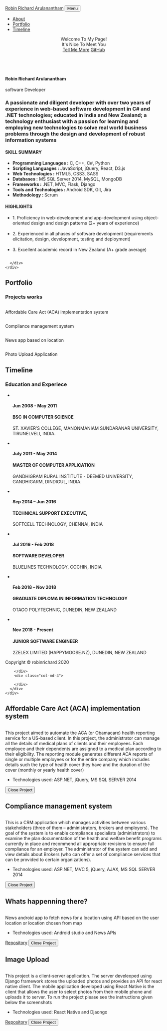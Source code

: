 
<!DOCTYPE html>
<html lang="en">

<head>

  <meta charset="utf-8">
  <meta name="viewport" content="width=device-width, initial-scale=1, shrink-to-fit=no">
  <meta name="description" content="">
  <meta name="author" content="">

  <title>Ruban's Blog</title>

  <!-- Bootstrap core CSS -->
  <link href="vendor/bootstrap/css/bootstrap.min.css" rel="stylesheet">

  <!-- Custom fonts for this template -->
  <link href="vendor/fontawesome-free/css/all.min.css" rel="stylesheet" type="text/css">
  <link href="https://fonts.googleapis.com/css?family=Montserrat:400,700" rel="stylesheet" type="text/css">
  <link href='https://fonts.googleapis.com/css?family=Kaushan+Script' rel='stylesheet' type='text/css'>
  <link href='https://fonts.googleapis.com/css?family=Droid+Serif:400,700,400italic,700italic' rel='stylesheet' type='text/css'>
  <link href='https://fonts.googleapis.com/css?family=Roboto+Slab:400,100,300,700' rel='stylesheet' type='text/css'>

  <!-- Custom styles for this template -->
  <link href="css/agency.min.css" rel="stylesheet">


  <link rel="stylesheet" href="css/style.css">

</head>

<body id="page-top">

  <!-- Navigation -->
  <nav class="navbar navbar-expand-lg navbar-dark fixed-top" id="mainNav">
    <div class="container">
      <a class="navbar-brand js-scroll-trigger" href="#page-top">Robin Richard Arulanantham</a>
      <button class="navbar-toggler navbar-toggler-right" type="button" data-toggle="collapse" data-target="#navbarResponsive"
        aria-controls="navbarResponsive" aria-expanded="false" aria-label="Toggle navigation">
        Menu
        <i class="fas fa-bars"></i>
      </button>
      <div class="collapse navbar-collapse" id="navbarResponsive">
        <ul class="navbar-nav text-uppercase ml-auto">
          <li class="nav-item">
            <a class="nav-link js-scroll-trigger" href="#about">About</a>
          </li>
          <li class="nav-item">
            <a class="nav-link js-scroll-trigger" href="#portfolio">Portfolio</a>
          </li>
          <li class="nav-item">
            <a class="nav-link js-scroll-trigger" href="#time">Timeline</a>
          </li>
        </ul>
      </div>
    </div>
  </nav>

  <!-- Header -->
  <header class="masthead">
    <div class="container">
      <div class="intro-text">
        <div class="intro-lead-in">Welcome To My Page!</div>
        <div class="intro-heading text-uppercase">It's Nice To Meet You</div>
        <a class="btn btn-primary btn-xl text-uppercase js-scroll-trigger" href="#about">Tell Me More</a>
        <a class="btn btn-info btn-xl text-uppercase js-scroll-trigger" href="https://github.com/RobinRichard?tab=repositories">GitHub</a>
      </div>
    </div>
  </header>

  <!-- Services -->
  <section id="about">
    <div class="services pl-5 pr-5">
      <div class="row">
        <div class="col-lg-12 text-center">
          <div class="team-member">
            <img class="mx-auto rounded-circle" src="img/team/robin2.jpg" alt="">
            <h4>Robin Richard Arulanantham</h4>
            <p class="text-muted">software Developer</p>
          </div>
          <h3 class="section-subheading text-muted">A passionate and diligent developer with over two years of experience
            in web-based software development in C# and .NET technologies; educated in India and New Zealand; a technology
            enthusiast with a passion for learning and employing new technologies to solve real world business problems through
            the design and development of robust information systems</h3>
        </div>
      </div>
      <div class="row text-center">
        <div class="col-md-6">
          <span class="fa-stack fa-4x">
            <i class="fas fa-circle fa-stack-2x text-primary"></i>
            <i class="fas fa-shopping-cart fa-stack-1x fa-inverse"></i>
          </span>
          <h4 class="service-heading">SKILL SUMMARY</h4>
          <p class="text-muted text-left">
            <ul class="text-left  pl-5 ml-5">
              <li><b>Programming Languages :</b> C, C++, C#, Python</li>
              <li><b>Scripting Languages :</b> JavaScript, jQuery, React, D3.js</li>
              <li><b>Web Technologies :</b> HTML5, CSS3, SASS</li>
              <li><b>Databases :</b> MS SQL Server 2014, MySQL, MongoDB</li>
              <li><b>Frameworks :</b> .NET, MVC, Flask, Django</li>
              <li><b>Tools and Technologies : </b> Android SDK, Git, Jira</li>
              <li><b>Methodology : </b>Scrum</li>
            </ul>
          </p>
        </div>
        <div class="col-md-6">
          <span class="fa-stack fa-4x">
            <i class="fas fa-circle fa-stack-2x text-primary"></i>
            <i class="fas fa-laptop fa-stack-1x fa-inverse"></i>
          </span>
          <h4 class="service-heading">HIGHLIGHTS</h4>
          <p class="text-muted text-left">
            <ul class="text-left">
              <li>1. Proficiency in web-development and app-development using object-oriented design and design patterns
                (2+ years of experience)</li><br>
              <li>2. Experienced in all phases of software development (requirements elicitation, design, development, testing
                and deployment)</li><br>
              <li>3. Excellent academic record in New Zealand (A+ grade average)</li>
            </ul>
          </p>
        </div>
      </div>
    </div>
  </section>
  <!-- skills -->
  <section class="py-5">
    <div class="container">
      <div class="row">
        <div class="col-md-1 col-sm-6">
          <a href="#">
            <img class="img-fluid d-block mx-auto" src="img/logos/html.png" alt="">
          </a>
        </div>
        <div class="col-md-1 col-sm-6">
          <a href="#">
            <img class="img-fluid d-block mx-auto" src="img/logos/css.png" alt="">
          </a>
        </div>
        <div class="col-md-1 col-sm-6">
          <a href="#">
            <img class="img-fluid d-block mx-auto" src="img/logos/sass.png" alt="">
          </a>
        </div>
        <div class="col-md-1 col-sm-6">
          <a href="#">
            <img class="img-fluid d-block mx-auto" src="img/logos/jquery.png" alt="">
          </a>
        </div>
        <div class="col-md-1 col-sm-6">
          <a href="#">
            <img class="img-fluid d-block mx-auto" src="img/logos/c.png" alt="">
          </a>
        </div>
        <div class="col-md-1 col-sm-6">
          <a href="#">
            <img class="img-fluid d-block mx-auto" src="img/logos/mvc.png" alt="">
          </a>
        </div>
        <div class="col-md-1 col-sm-6">
          <a href="#">
            <img class="img-fluid d-block mx-auto" src="img/logos/sql.png" alt="">
          </a>
        </div>
        <div class="col-md-1 col-sm-6">
          <a href="#">
            <img class="img-fluid d-block mx-auto" src="img/logos/android.png" alt="">
          </a>
        </div>
        <div class="col-md-1 col-sm-6">
          <a href="#">
            <img class="img-fluid d-block mx-auto" src="img/logos/react.png" alt="">
          </a>
        </div>
        <div class="col-md-1 col-sm-6">
          <a href="#">
            <img class="img-fluid d-block mx-auto" src="img/logos/django.png" alt="">
          </a>
        </div>
        <div class="col-md-1 col-sm-6">
          <a href="#">
            <img class="img-fluid d-block mx-auto" src="img/logos/python.png" alt="">
          </a>
        </div>
        <div class="col-md-1 col-sm-6">
          <a href="#">
            <img class="img-fluid d-block mx-auto" src="img/logos/flask.png" alt="">
          </a>
        </div>


      </div>
    </div>
  </section>
  <!-- Portfolio Grid -->
  <section class="bg-light" id="portfolio">
    <div class="container">
      <div class="row">
        <div class="col-lg-12 text-center">
          <h2 class="section-heading text-uppercase">Portfolio</h2>
          <h3 class="section-subheading text-muted">Projects works</h3>
        </div>
      </div>
      <div class="row">
        <div class="col-md-6 col-sm-6 portfolio-item">
          <a class="portfolio-link" data-toggle="modal" href="#portfolioModal1">
            <div class="portfolio-hover">
              <div class="portfolio-hover-content">
                <i class="fas fa-plus fa-3x"></i>
              </div>
            </div>
            <img class="img-fluid" src="img/portfolio/01-full.png" alt="">
          </a>
          <div class="portfolio-caption">
            <p class="text-muted">Affordable Care Act (ACA) implementation system</p>
          </div>
        </div>
        <div class="col-md-6 col-sm-6 portfolio-item">
          <a class="portfolio-link" data-toggle="modal" href="#portfolioModal2">
            <div class="portfolio-hover">
              <div class="portfolio-hover-content">
                <i class="fas fa-plus fa-3x"></i>
              </div>
            </div>
            <img class="img-fluid" src="img/portfolio/02-full.png" alt="">
          </a>
          <div class="portfolio-caption">
            <p class="text-muted">Compliance management system</p>
          </div>
        </div>
        <div class="col-md-6 col-sm-6 portfolio-item">
          <a class="portfolio-link" data-toggle="modal" href="#portfolioModal3">
            <div class="portfolio-hover">
              <div class="portfolio-hover-content">
                <i class="fas fa-plus fa-3x"></i>
              </div>
            </div>
            <img class="img-fluid" src="img/portfolio/03-full.png" alt="">
          </a>
          <div class="portfolio-caption">
            <p class="text-muted">News app based on location</p>
          </div>
        </div>
        <div class="col-md-6 col-sm-6 portfolio-item">
          <a class="portfolio-link" data-toggle="modal" href="#portfolioModal4">
            <div class="portfolio-hover">
              <div class="portfolio-hover-content">
                <i class="fas fa-plus fa-3x"></i>
              </div>
            </div>
            <img class="img-fluid" src="img/portfolio/04-full.PNG" alt="">
          </a>
          <div class="portfolio-caption">
            <p class="text-muted">Photo Upload Application</p>
          </div>
        </div>
      </div>
    </div>
  </section>

  <!-- About -->
  <section id="time">
    <div class="container">
      <div class="row">
        <div class="col-lg-12 text-center">
          <h2 class="section-heading text-uppercase">Timeline</h2>
          <h3 class="section-subheading text-muted">Education and Experiece</h3>
        </div>
      </div>
      <div class="row">
        <div class="col-lg-12">
          <ul class="timeline">
            <li>
              <div class="timeline-image">
                <img class="rounded-circle img-fluid" src="img/about/graduation.png" alt="">
              </div>
              <div class="timeline-panel">
                <div class="timeline-heading">
                  <h4>Jun 2008 - May 2011</h4>
                  <h4 class="subheading">BSC IN COMPUTER SCIENCE</h4>
                </div>
                <div class="timeline-body">
                  <p class="text-muted">ST. XAVIER’S COLLEGE, MANONMANIAM SUNDARANAR UNIVERSITY, TIRUNELVELI, INDIA.</p>
                </div>
              </div>
            </li>
            <li class="timeline-inverted">
              <div class="timeline-image">
                <img class="rounded-circle img-fluid" src="img/about/graduation.png" alt="">
              </div>
              <div class="timeline-panel">
                <div class="timeline-heading">
                  <h4>July 2011 - May 2014</h4>
                  <h4 class="subheading">MASTER OF COMPUTER APPLICATION </h4>
                </div>
                <div class="timeline-body">
                  <p class="text-muted">GANDHIGRAM RURAL INSTITUTE - DEEMED UNIVERSITY, GANDHIGARM, DINDIGUL, INDIA.</p>
                </div>
              </div>
            </li>
            <li>
              <div class="timeline-image">
                <img class="rounded-circle img-fluid" src="img/about/employee.png" alt="">
              </div>
              <div class="timeline-panel">
                <div class="timeline-heading">
                  <h4>Sep 2014 – Jun 2016</h4>
                  <h4 class="subheading">TECHNICAL SUPPORT EXECUTIVE,</h4>
                </div>
                <div class="timeline-body">
                  <p class="text-muted">SOFTCELL TECHNOLOGY, CHENNAI, INDIA</p>
                </div>
              </div>
            </li>
            <li class="timeline-inverted">
              <div class="timeline-image">
                <img class="rounded-circle img-fluid" src="img/about/employee.png" alt="">
              </div>
              <div class="timeline-panel">
                <div class="timeline-heading">
                  <h4>Jul 2016 - Feb 2018</h4>
                  <h4 class="subheading">SOFTWARE DEVELOPER</h4>
                </div>
                <div class="timeline-body">
                  <p class="text-muted">BLUELINES TECHNOLOGY, COCHIN, INDIA</p>
                  </p>
                </div>
              </div>
            </li>
            <li>
              <div class="timeline-image">
                <img class="rounded-circle img-fluid" src="img/about/graduation.png" alt="">
              </div>
              <div class="timeline-panel">
                <div class="timeline-heading">
                  <h4>Feb 2018 – Nov 2018</h4>
                  <h4 class="subheading">GRADUATE DIPLOMA IN INFORMATION TECHNOLOGY </h4>
                </div>
                <div class="timeline-body">
                  <p class="text-muted">OTAGO POLYTECHNIC, DUNEDIN, NEW ZEALAND</p>
                </div>
              </div>
            </li>
            <li class="timeline-inverted">
              <div class="timeline-image">
                <img class="rounded-circle img-fluid" src="img/about/employee.png" alt="">
              </div>
              <div class="timeline-panel">
                <div class="timeline-heading">
                  <h4>Nov 2018 - Present</h4>
                  <h4 class="subheading">JUNIOR SOFTWARE ENGINEER</h4>
                </div>
                <div class="timeline-body">
                  <p class="text-muted">2ZELEX LIMITED (HAPPYMOOSE.NZ), DUNEDIN, NEW ZEALAND</p>
                  </p>
                </div>
              </div>
            </li>
          </ul>
        </div>
      </div>
    </div>
  </section>

  <!-- Footer -->
  <footer class="bg-light">
    <div class="container">
      <div class="row">
        <div class="col-md-4">
          <span class="copyright">Copyright &copy; robinrichard 2020</span>
        </div>
        <div class="col-md-4">
         
        </div>
        <div class="col-md-4">
         
        </div>
      </div>
    </div>
  </footer>

  <!-- Portfolio Modals -->

  <!-- Modal 1 -->
  <div class="portfolio-modal modal fade" id="portfolioModal1" tabindex="-1" role="dialog" aria-hidden="true">
    <div class="modal-dialog">
      <div class="modal-content">
        <div class="close-modal" data-dismiss="modal">
          <div class="lr">
            <div class="rl"></div>
          </div>
        </div>
        <div class="container">
          <div class="row">
            <div class="col-lg-8 mx-auto">
              <div class="modal-body">
                <!-- Project Details Go Here -->
                <h2 class="text-uppercase">Affordable Care Act (ACA) implementation system</h2>
                <img class="img-fluid d-block mx-auto" src="img/portfolio/01-full.png" alt="">
                <p>This project aimed to automate the ACA (or Obamacare) health reporting service for a US-based client.
                  In this project, the administrator can manage all the details of medical plans of clients and their employees.
                  Each employee and their dependents are assigned to a medical plan according to their eligibility. The reporting
                  module generates different ACA reports of single or multiple employees or for the entire company which
                  includes details such the type of health cover they have and the duration of the cover (monthly or yearly
                  health cover)</p>
                <ul class="list-inline">
                  <li>Technologies used: ASP.NET, jQuery, MS SQL SERVER 2014</li>
                </ul>
                <button class="btn btn-primary" data-dismiss="modal" type="button">
                  <i class="fas fa-times"></i>
                  Close Project</button>
              </div>
            </div>
          </div>
        </div>
      </div>
    </div>
  </div>

  <!-- Modal 2 -->
  <div class="portfolio-modal modal fade" id="portfolioModal2" tabindex="-1" role="dialog" aria-hidden="true">
    <div class="modal-dialog">
      <div class="modal-content">
        <div class="close-modal" data-dismiss="modal">
          <div class="lr">
            <div class="rl"></div>
          </div>
        </div>
        <div class="container">
          <div class="row">
            <div class="col-lg-8 mx-auto">
              <div class="modal-body">
                <!-- Project Details Go Here -->
                <h2 class="text-uppercase">Compliance management system</h2>
                <img class="img-fluid d-block mx-auto" src="img/portfolio/02-full.png" alt="">
                <p>This is a CRM application which manages activities between various stakeholders (three of them – administrators,
                  brokers and employers). The goal of the system is to enable compliance specialists (administrators) to
                  examine the plan documentation of the health and welfare benefit programs currently in place and recommend
                  all appropriate revisions to ensure full compliance for an employer. The administrator of the system can
                  add and view details about Brokers (who can offer a set of compliance services that can be provided to
                  certain organizations). </p>
                <ul class="list-inline">
                  <li>Technologies used: ASP.NET, MVC 5, jQuery, AJAX, MS SQL SERVER 2014</li>
                </ul>
                <button class="btn btn-primary" data-dismiss="modal" type="button">
                  <i class="fas fa-times"></i>
                  Close Project</button>
              </div>
            </div>
          </div>
        </div>
      </div>
    </div>
  </div>

  <!-- Modal 3 -->
  <div class="portfolio-modal modal fade" id="portfolioModal3" tabindex="-1" role="dialog" aria-hidden="true">
    <div class="modal-dialog">
      <div class="modal-content">
        <div class="close-modal" data-dismiss="modal">
          <div class="lr">
            <div class="rl"></div>
          </div>
        </div>
        <div class="container">
          <div class="row">
            <div class="col-lg-8 mx-auto">
              <div class="modal-body">
                <!-- Project Details Go Here -->
                <h2 class="text-uppercase">Whats happenning there?</h2>
                <img class="img-fluid d-block mx-auto" src="img/portfolio/03-full.png" alt="">
                <p>News android app to fetch news for a location using API based on the user location or location chosen
                  from map</p>
                <ul class="list-inline">
                  <li>Technologies used: Android studio and News APIs</li>
                </ul>
                <a class="btn btn-dark" href="https://github.com/RobinRichard/android-newsApp">
                  <i class="fas fa-folder"></i>
                  Repository</a>
                <button class="btn btn-primary" data-dismiss="modal" type="button">
                  <i class="fas fa-times"></i>
                  Close Project</button>
              </div>
            </div>
          </div>
        </div>
      </div>
    </div>
  </div>

  <!-- Modal 4 -->
  <div class="portfolio-modal modal fade" id="portfolioModal4" tabindex="-1" role="dialog" aria-hidden="true">
    <div class="modal-dialog">
      <div class="modal-content">
        <div class="close-modal" data-dismiss="modal">
          <div class="lr">
            <div class="rl"></div>
          </div>
        </div>
        <div class="container">
          <div class="row">
            <div class="col-lg-8 mx-auto">
              <div class="modal-body">
                <!-- Project Details Go Here -->
                <h2 class="text-uppercase">Image Upload</h2>
                <img class="img-fluid d-block mx-auto" src="img/portfolio/04-full.PNG" alt="">
                <p>This project is a client-server application. The server develeoped using Django framework stores the uploaded
                  photos and provides an API for react native client. The mobile application developed using React Native
                  is the client that allows the user to select photos from their mobile phone and uploads it to server. To
                  run the project please see the instructions given below the screenshots </p>
                <ul class="list-inline">
                  <li>Technologies used: React Native and Djaongo</li>
                </ul>
                <a class="btn btn-dark" href="https://github.com/RobinRichard/HappyMoose">
                  <i class="fas fa-folder"></i>
                  Repository</a>
                <button class="btn btn-primary" data-dismiss="modal" type="button">
                  <i class="fas fa-times"></i>
                  Close Project</button>
              </div>
            </div>
          </div>
        </div>
      </div>
    </div>
  </div>

 

  <!-- Bootstrap core JavaScript -->
  <script src="vendor/jquery/jquery.min.js"></script>
  <script src="vendor/bootstrap/js/bootstrap.bundle.min.js"></script>

  <!-- Plugin JavaScript -->
  <script src="vendor/jquery-easing/jquery.easing.min.js"></script>

  <!-- Contact form JavaScript -->
  <script src="js/jqBootstrapValidation.js"></script>
  <script src="js/contact_me.js"></script>

  <!-- Custom scripts for this template -->
  <script src="js/agency.min.js"></script>

  <script src="js/index.js"></script>
</body>

</html>
